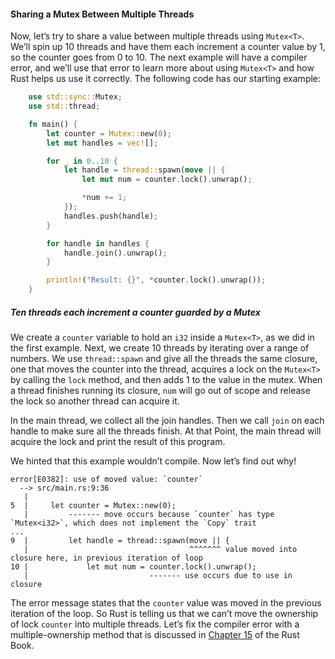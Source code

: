 #### Sharing a Mutex<T> Between Multiple Threads

Now, let’s try to share a value between multiple threads using `Mutex<T>`. We’ll spin up 10 threads and have them each
increment a counter value by 1, so the counter goes from 0 to 10\. The next example will have a compiler error, and
we’ll use that error to learn more about using `Mutex<T>` and how Rust helps us use it correctly. The following code has
our starting example:

```rust
    use std::sync::Mutex;
    use std::thread;

    fn main() {
        let counter = Mutex::new(0);
        let mut handles = vec![];

        for _ in 0..10 {
            let handle = thread::spawn(move || {
                let mut num = counter.lock().unwrap();

                *num += 1;
            });
            handles.push(handle);
        }

        for handle in handles {
            handle.join().unwrap();
        }

        println!("Result: {}", *counter.lock().unwrap());
    }
```

##### Ten threads each increment a counter guarded by a Mutex<T>

We create a `counter` variable to hold an `i32` inside a `Mutex<T>`, as we did in the first example. Next, we create 10
threads by iterating over a range of numbers. We use `thread::spawn` and give all the threads the same closure, one that
moves the counter into the thread, acquires a lock on the `Mutex<T>` by calling the `lock` method, and then adds 1 to
the value in the mutex. When a thread finishes running its closure, `num` will go out of scope and release the lock so
another thread can acquire it.

In the main thread, we collect all the join handles. Then we call `join` on each handle to make sure all the threads
finish. At that Point, the main thread will acquire the lock and print the result of this program.

We hinted that this example wouldn’t compile. Now let’s find out why!

```text
error[E0382]: use of moved value: `counter`
  --> src/main.rs:9:36
   |
5  |     let counter = Mutex::new(0);
   |         ------- move occurs because `counter` has type `Mutex<i32>`, which does not implement the `Copy` trait
...
9  |         let handle = thread::spawn(move || {
   |                                    ^^^^^^^ value moved into closure here, in previous iteration of loop
10 |             let mut num = counter.lock().unwrap();
   |                           ------- use occurs due to use in closure
```

The error message states that the `counter` value was moved in the previous
iteration of the loop. So Rust is telling us that we can’t move the ownership
of lock `counter` into multiple threads. Let’s fix the compiler error with a
multiple-ownership method that is discussed in [Chapter 15](https://doc.rust-lang.org/book/ch15-00-smart-pointers.html)
of the Rust Book.

